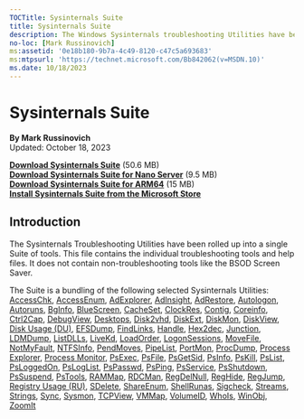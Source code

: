 ```yaml
---
TOCTitle: Sysinternals Suite 
title: Sysinternals Suite
description: The Windows Sysinternals troubleshooting Utilities have been rolled up into a single suite of tools.
no-loc: [Mark Russinovich]
ms:assetid: '0e18b180-9b7a-4c49-8120-c47c5a693683' 
ms:mtpsurl: 'https://technet.microsoft.com/Bb842062(v=MSDN.10)' 
ms.date: 10/18/2023
---
```


# Sysinternals Suite

**By Mark Russinovich**  
Updated: October 18, 2023

[**Download Sysinternals Suite**](https://download.sysinternals.com/files/SysinternalsSuite.zip) (50.6 MB)  
[**Download Sysinternals Suite for Nano Server**](https://download.sysinternals.com/files/SysinternalsSuite-Nano.zip) (9.5 MB)  
[**Download Sysinternals Suite for ARM64**](https://download.sysinternals.com/files/SysinternalsSuite-ARM64.zip) (15 MB)  
[**Install Sysinternals Suite from the Microsoft Store**](https://www.microsoft.com/store/apps/9p7knl5rwt25)  

## Introduction

The Sysinternals Troubleshooting Utilities have been rolled up into a
single Suite of tools. This file contains the individual troubleshooting
tools and help files. It does not contain non-troubleshooting tools like
the BSOD Screen Saver.

The Suite is a bundling of the following selected Sysinternals
Utilities:
[AccessChk](accesschk.md), [AccessEnum](accessenum.md), [AdExplorer](adexplorer.md), [AdInsight](adinsight.md), [AdRestore](adrestore.md), 
[Autologon](autologon.md), [Autoruns](autoruns.md), [BgInfo](bginfo.md), [BlueScreen](bluescreen.md), [CacheSet](cacheset.md), 
[ClockRes](clockres.md), [Contig](contig.md), [Coreinfo](coreinfo.md), [Ctrl2Cap](ctrl2cap.md), [DebugView](debugview.md), 
[Desktops](desktops.md), [Disk2vhd](disk2vhd.md), [DiskExt](diskext.md), [DiskMon](diskmon.md), [DiskView](diskview.md), 
[Disk Usage (DU)](du.md), [EFSDump](efsdump.md), [FindLinks](findlinks.md), [Handle](handle.md), [Hex2dec](hex2dec.md), 
[Junction](junction.md), [LDMDump](ldmdump.md), [ListDLLs](listdlls.md), [LiveKd](livekd.md), [LoadOrder](loadorder.md), 
[LogonSessions](logonsessions.md), [MoveFile](pendmoves.md), [NotMyFault](notmyfault.md), [NTFSInfo](ntfsinfo.md), 
[PendMoves](pendmoves.md), [PipeList](pipelist.md), [PortMon](portmon.md), [ProcDump](procdump.md), [Process Explorer](process-explorer.md), 
[Process Monitor](procmon.md), [PsExec](psexec.md), [PsFile](psfile.md), [PsGetSid](psgetsid.md), [PsInfo](psinfo.md), 
[PsKill](pskill.md), [PsList](pslist.md), [PsLoggedOn](psloggedon.md), [PsLogList](psloglist.md), [PsPasswd](pspasswd.md), 
[PsPing](psping.md), [PsService](psservice.md), [PsShutdown](psshutdown.md), [PsSuspend](pssuspend.md), [PsTools](pstools.md), 
[RAMMap](rammap.md), [RDCMan](rdcman.md), [RegDelNull](regdelnull.md), [RegHide](reghide.md), [RegJump](regjump.md), [Registry Usage (RU)](ru.md), 
[SDelete](sdelete.md), [ShareEnum](shareenum.md), [ShellRunas](shellrunas.md), [Sigcheck](sigcheck.md), [Streams](streams.md), 
[Strings](strings.md), [Sync](sync.md), [Sysmon](sysmon.md), [TCPView](tcpview.md), [VMMap](vmmap.md), 
[VolumeID](volumeid.md), [WhoIs](whois.md), [WinObj](winobj.md), [ZoomIt](zoomit.md)
